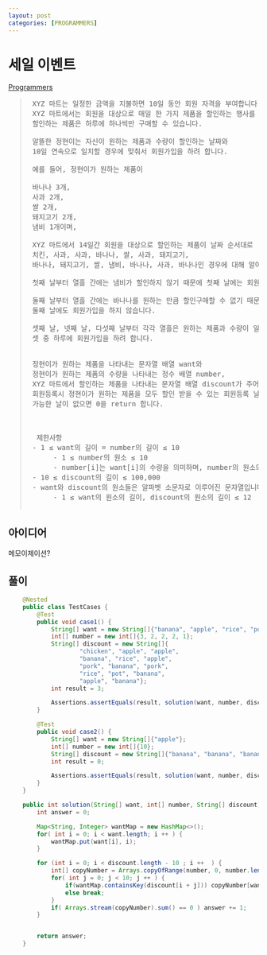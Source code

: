 ```yaml
---
layout: post
categories: [PROGRAMMERS]
---
```



# 세일 이벤트

[Programmers](https://school.programmers.co.kr/learn/courses/30/lessons/131127)

>  <pre>
>  XYZ 마트는 일정한 금액을 지불하면 10일 동안 회원 자격을 부여합니다.
>  XYZ 마트에서는 회원을 대상으로 매일 한 가지 제품을 할인하는 행사를 합니다.
>  할인하는 제품은 하루에 하나씩만 구매할 수 있습니다.
> 
>  알뜰한 정현이는 자신이 원하는 제품과 수량이 할인하는 날짜와
>  10일 연속으로 일치할 경우에 맞춰서 회원가입을 하려 합니다.
> 
>  예를 들어, 정현이가 원하는 제품이
> 
>  바나나 3개,
>  사과 2개,
>  쌀 2개,
>  돼지고기 2개,
>  냄비 1개이며,
> 
>  XYZ 마트에서 14일간 회원을 대상으로 할인하는 제품이 날짜 순서대로
>  치킨, 사과, 사과, 바나나, 쌀, 사과, 돼지고기,
>  바나나, 돼지고기, 쌀, 냄비, 바나나, 사과, 바나나인 경우에 대해 알아봅시다.
> 
>  첫째 날부터 열흘 간에는 냄비가 할인하지 않기 때문에 첫째 날에는 회원가입을 하지 않습니다.
> 
>  둘째 날부터 열흘 간에는 바나나를 원하는 만큼 할인구매할 수 없기 때문에 s
>  둘째 날에도 회원가입을 하지 않습니다.
> 
>  셋째 날, 넷째 날, 다섯째 날부터 각각 열흘은 원하는 제품과 수량이 일치하기 때문에
>  셋 중 하루에 회원가입을 하려 합니다.
> 
> 
>  정현이가 원하는 제품을 나타내는 문자열 배열 want와
>  정현이가 원하는 제품의 수량을 나타내는 정수 배열 number,
>  XYZ 마트에서 할인하는 제품을 나타내는 문자열 배열 discount가 주어졌을 때,
>  회원등록시 정현이가 원하는 제품을 모두 할인 받을 수 있는 회원등록 날짜의 총 일수를 return 하는 solution 함수를 완성하시오.
>  가능한 날이 없으면 0을 return 합니다.
> 
> 
> 
>   제한사항
>  - 1 ≤ want의 길이 = number의 길이 ≤ 10
>       - 1 ≤ number의 원소 ≤ 10
>       - number[i]는 want[i]의 수량을 의미하며, number의 원소의 합은 10입니다.
>  - 10 ≤ discount의 길이 ≤ 100,000
>  - want와 discount의 원소들은 알파벳 소문자로 이루어진 문자열입니다.
>       - 1 ≤ want의 원소의 길이, discount의 원소의 길이 ≤ 12
>  </pre>

## 아이디어
메모이제이션?


## 풀이

```java
    @Nested
    public class TestCases {
        @Test
        public void case1() {
            String[] want = new String[]{"banana", "apple", "rice", "pork", "pot"};
            int[] number = new int[]{3, 2, 2, 2, 1};
            String[] discount = new String[]{
                    "chicken", "apple", "apple",
                    "banana", "rice", "apple",
                    "pork", "banana", "pork",
                    "rice", "pot", "banana",
                    "apple", "banana"};
            int result = 3;

            Assertions.assertEquals(result, solution(want, number, discount));
        }

        @Test
        public void case2() {
            String[] want = new String[]{"apple"};
            int[] number = new int[]{10};
            String[] discount = new String[]{"banana", "banana", "banana", "banana", "banana", "banana", "banana", "banana", "banana", "banana"};
            int result = 0;

            Assertions.assertEquals(result, solution(want, number, discount));
        }
    }

    public int solution(String[] want, int[] number, String[] discount) {
        int answer = 0;

        Map<String, Integer> wantMap = new HashMap<>();
        for( int i = 0; i < want.length; i ++ ) {
            wantMap.put(want[i], i);
        }

        for (int i = 0; i < discount.length - 10 ; i ++  ) {
            int[] copyNumber = Arrays.copyOfRange(number, 0, number.length);
            for( int j = 0; j < 10; j ++ ) {
                if(wantMap.containsKey(discount[i + j])) copyNumber[wantMap.get(discount[i + j])] -=1;
                else break;
            }
            if( Arrays.stream(copyNumber).sum() == 0 ) answer += 1;
        }


        return answer;
    }

```